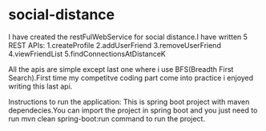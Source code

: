 # social-distance

I have created the restFulWebService for social distance.I have written 5 REST APIs:
1.createProfile
2.addUserFriend
3.removeUserFriend
4.viewFriendList
5.findConnectionsAtDistanceK

All the apis are simple except last one where i use BFS(Breadth First Search).First time my competitve coding part come into practice i enjoyed writing this last api.

Instructions to run the application:
This is spring boot project with maven dependecies.You can import the project in spring boot and you just need to run mvn clean spring-boot:run command to run the project.
